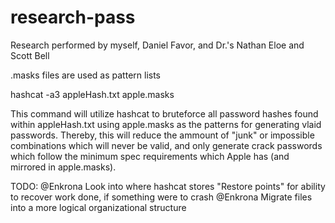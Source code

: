 # research-pass
Research performed by myself, Daniel Favor, and Dr.'s Nathan Eloe and Scott Bell

.masks files are used as pattern lists 

hashcat -a3 appleHash.txt apple.masks 

This command will utilize hashcat to bruteforce all password hashes found within appleHash.txt using apple.masks as the patterns for generating vlaid passwords. Thereby, this will reduce the ammount of "junk" or impossible combinations which will never be valid, and only generate crack passwords which follow the minimum spec requirements which Apple has (and mirrored in apple.masks). 


TODO: 
@Enkrona Look into where hashcat stores "Restore points" for ability to recover work done, if something were to crash
@Enkrona Migrate files into a more logical organizational structure 
